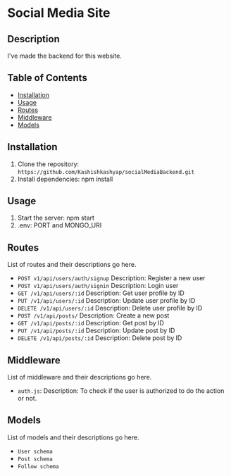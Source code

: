 # Social Media Site

## Description
I've made the backend for this website.

## Table of Contents
- [Installation](#installation)
- [Usage](#usage)
- [Routes](#routes)
- [Middleware](#middleware)
- [Models](#models)

## Installation
1. Clone the repository: `https://github.com/Kashishkashyap/socialMediaBackend.git`
2. Install dependencies: npm install

## Usage
1. Start the server: npm start
2. .env: PORT and MONGO_URI

## Routes
List of routes and their descriptions go here.
- `POST v1/api/users/auth/signup` Description: Register a new user
- `POST v1/api/users/auth/signin` Description: Login user
- `GET /v1/api/users/:id` Description: Get user profile by ID
- `PUT /v1/api/users/:id` Description: Update user profile by ID
- `DELETE /v1/api/users/:id` Description: Delete user profile by ID
- `POST /v1/api/posts/` Description: Create a new post
- `GET /v1/api/posts/:id` Description: Get post by ID
- `PUT /v1/api/posts/:id` Description: Update post by ID
- `DELETE /v1/api/posts/:id` Description: Delete post by ID

## Middleware
List of middleware and their descriptions go here.
- `auth.js`: Description: To check if the user is authorized to do the action or not.

## Models
List of models and their descriptions go here.
- `User schema`
- `Post schema`
- `Follow schema`
